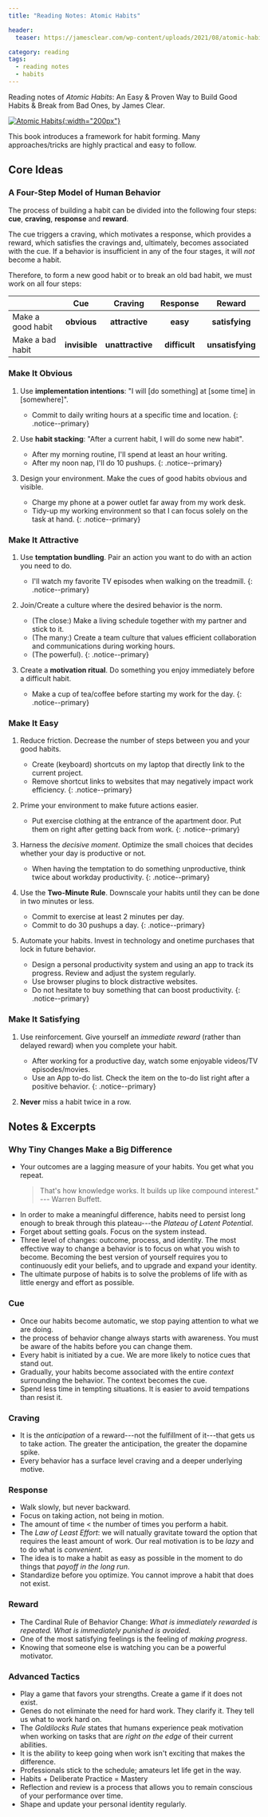 ```yaml
---
title: "Reading Notes: Atomic Habits"

header:
  teaser: https://jamesclear.com/wp-content/uploads/2021/08/atomic-habits-dots-1.png

category: reading
tags:
  - reading notes
  - habits
---
```


Reading notes of *Atomic Habits*: An Easy & Proven Way to Build Good Habits & Break from Bad Ones, by James Clear.
<!--more-->

[![Atomic Habits](https://jamesclear.com/wp-content/uploads/2021/08/atomic-habits-dots-1.png){:width="200px"}](https://jamesclear.com/atomic-habits)

This book introduces a framework for habit forming.
Many approaches/tricks are highly practical and easy to follow.

## Core Ideas

### A Four-Step Model of Human Behavior

The process of building a habit can be divided into the following four steps: **cue**, **craving**, **response** and **reward**.

The cue triggers a craving, which motivates a response, which provides a reward, which satisfies the cravings and, ultimately, becomes associated with the cue.
If a behavior is insufficient in any of the four stages, it will *not* become a habit.

Therefore, to form a new good habit or to break an old bad habit, we must work on all four steps:

|     | Cue | Craving | Response | Reward |
| --- | :-: | :-: | :-: | :-: |
| Make a good habit | **obvious** | **attractive** | **easy** | **satisfying** |
| Make a bad habit | **invisible** | **unattractive** | **difficult** | **unsatisfying** |

### Make It Obvious

1. Use **implementation intentions**: "I will [do something] at [some time] in [somewhere]".
    + Commit to daily writing hours at a specific time and location.
    {: .notice--primary}

1. Use **habit stacking**: "After a current habit, I will do some new habit".
    + After my morning routine, I'll spend at least an hour writing.
    + After my noon nap, I'll do 10 pushups.
    {: .notice--primary}

1. Design your environment. Make the cues of good habits obvious and visible.
    + Charge my phone at a power outlet far away from my work desk.
    + Tidy-up my working environment so that I can focus solely on the task at hand.
    {: .notice--primary}

### Make It Attractive

1. Use **temptation bundling**. Pair an action you want to do with an action you need to do.
    + I'll watch my favorite TV episodes when walking on the treadmill.
    {: .notice--primary}

1. Join/Create a culture where the desired behavior is the norm.
    + (The close:) Make a living schedule together with my partner and stick to it.
    + (The many:) Create a team culture that values efficient collaboration and communications during working hours.
    + (The powerful).
    {: .notice--primary}

1. Create a **motivation ritual**. Do something you enjoy immediately before a difficult habit.
    + Make a cup of tea/coffee before starting my work for the day.
    {: .notice--primary}

### Make It Easy

1. Reduce friction. Decrease the number of steps between you and your good habits.
    + Create (keyboard) shortcuts on my laptop that directly link to the current project.
    + Remove shortcut links to websites that may negatively impact work efficiency.
    {: .notice--primary}

1. Prime your environment to make future actions easier.
    + Put exercise clothing at the entrance of the apartment door. Put them on right after getting back from work.
    {: .notice--primary}

1. Harness the *decisive moment*. Optimize the small choices that decides whether your day is productive or not.
    + When having the temptation to do something unproductive, think twice about workday productivity.
    {: .notice--primary}

1. Use the **Two-Minute Rule**. Downscale your habits until they can be done in two minutes or less.
    + Commit to exercise at least 2 minutes per day.
    + Commit to do 30 pushups a day.
    {: .notice--primary}

1. Automate your habits. Invest in technology and onetime purchases that lock in future behavior.
    + Design a personal productivity system and using an app to track its progress. Review and adjust the system regularly.
    + Use browser plugins to block distractive websites.
    + Do not hesitate to buy something that can boost productivity.
    {: .notice--primary}

### Make It Satisfying

1. Use reinforcement. Give yourself an *immediate reward* (rather than delayed reward) when you complete your habit.
    + After working for a productive day, watch some enjoyable videos/TV episodes/movies.
    + Use an App to-do list. Check the item on the to-do list right after a positive behavior.
    {: .notice--primary}

1. **Never** miss a habit twice in a row.

## Notes & Excerpts

### Why Tiny Changes Make a Big Difference

+ Your outcomes are a lagging measure of your habits. You get what you repeat.
  > That's how knowledge works. It builds up like compound interest." --- Warren Buffett.
+ In order to make a meaningful difference, habits need to persist long enough to break through this plateau---the *Plateau of Latent Potential*.
+ Forget about setting goals. Focus on the system instead.
+ Three level of changes: outcome, process, and identity. The most effective way to change a behavior is to focus on what you wish to become. Becoming the best version of yourself requires you to continuously edit your beliefs, and to upgrade and expand your identity.
+ The ultimate purpose of habits is to solve the problems of life with as little energy and effort as possible.

### Cue

+ Once our habits become automatic, we stop paying attention to what we are doing.
+ the process of behavior change always starts with awareness. You must be aware of the habits before you can change them.
+ Every habit is initiated by a cue. We are more likely to notice cues that stand out.
+ Gradually, your habits become associated with the entire *context* surrounding the behavior. The context becomes the cue.
+ Spend less time in tempting situations. It is easier to avoid tempations than resist it.

### Craving

+ It is the *anticipation* of a reward---not the fulfillment of it---that gets us to take action. The greater the anticipation, the greater the dopamine spike.
+ Every behavior has a surface level craving and a deeper underlying motive.

### Response

+ Walk slowly, but never backward.
+ Focus on taking action, not being in motion.
+ The amount of time < the number of times you perform a habit.
+ The *Law of Least Effort*: we will natually gravitate toward the option that requires the least amount of work. Our real motivation is to be *lazy* and to do what is *convenient*.
+ The idea is to make a habit as easy as possible in the moment to do things that *payoff in the long run*.
+ Standardize before you optimize. You cannot improve a habit that does not exist.

### Reward

+ The Cardinal Rule of Behavior Change: *What is immediately rewarded is repeated. What is immediately punished is avoided.*
+ One of the most satisfying feelings is the feeling of *making progress*.
+ Knowing that someone else is watching you can be a powerful motivator.

### Advanced Tactics

+ Play a game that favors your strengths. Create a game if it does not exist.
+ Genes do not eliminate the need for hard work. They clarify it. They tell us what to work hard on.
+ The *Goldilocks Rule* states that humans experience peak motivation when working on tasks that are *right on the edge* of their current abilities.
+ It is the ability to keep going when work isn't exciting that makes the difference.
+ Professionals stick to the schedule; amateurs let life get in the way.
+ Habits + Deliberate Practice = Mastery
+ Reflection and review is a process that allows you to remain conscious of your performance over time.
+ Shape and update your personal identity regularly.
